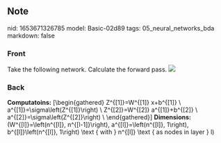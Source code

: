 ## Note
nid: 1653671326785
model: Basic-02d89
tags: 05_neural_networks_bda
markdown: false

### Front
Take the following network. Calculate the forward pass. <img src= 
"paste-2ca4e4766e653e28a47842063a57ccf30bb665fc.jpg">

### Back
<b>Computatoins:</b> \[\begin{gathered} Z^{[1]}=W^{[1]} x+b^{[1]}
\\ a^{[1]}=\sigma\left(Z^{[1]}\right) \\ Z^{[2]}=W^{[2]}
a^{[1]}+b^{[2]} \\ a^{[2]}=\sigma\left(Z^{[2]}\right) \\
\end{gathered}\] <b>Dimensions:</b> \(W^{[l]}=\left(n^{[l]},
n^{[l-1]}\right), a^{[l]}=\left(n^{[l]}, 1\right),
b^{[l]}\left(n^{[l]}, 1\right) \text { with } n^{[l]} \text { as
nodes in layer } l\)
